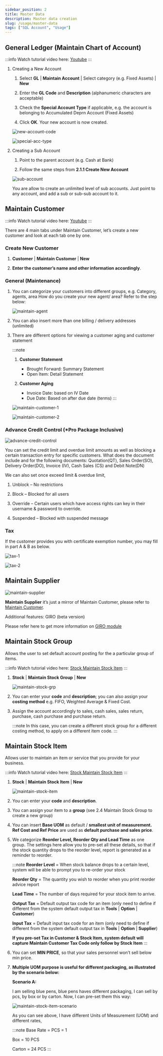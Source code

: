 ```yaml
---
sidebar_position: 2
title: Master Data
description: Master data creation
slug: /usage/master-data
tags: ["SQL Account", "Usage"]
---
```


## General Ledger (Maintain Chart of Account)

:::info
Watch tutorial video here: [Youtube](https://www.youtube.com/watch?v=hsdpDJImya4&feature=youtu.be)
:::

1. Creating a New Account

   1. Select **GL** | **Maintain Account** | Select category (e.g. Fixed Assets) | **New**

   2. Enter the **GL Code** and **Description** (alphanumeric characters are acceptable)

   3. Check the **Special Account Type** if applicable, e.g. the account is belonging to Accumulated Deprn Account (Fixed Assets)

   4. Click **OK**. Your new account is now created.

    ![new-account-code](../../static/img/usage/master-data/new-account-code.png)

    ![special-acc-type](../../static/img/usage/master-data/special-acc-type.png)

2. Creating a Sub Account

   1. Point to the parent account (e.g. Cash at Bank)

   2. Follow the same steps from **2.1.1 Create New Account**

    ![sub-account](../../static/img/usage/master-data/sub-account.png)

    You are allow to create an unlimited level of sub accounts. Just point to any account, and add a sub or sub-sub account to it.

## Maintain Customer

:::info
Watch tutorial video here: [Youtube](https://www.youtube.com/watch?v=qn0xmeHUZkk&feature=youtu.be)
:::

There are 4 main tabs under Maintain Customer, let’s create a new customer and look at each tab one by one.

### Create New Customer

1. **Customer** | **Maintain Customer** | **New**

2. **Enter the customer’s name and other information accordingly**.

### General (Maintenance)

1. You can categorize your customers into different groups, e.g. Category, agents, area
    How do you create your new agent/ area? Refer to the step below:

    ![maintain-agent](../../static/img/usage/master-data/maintain-agent.png)

2. You can also insert more than one billing / delivery addresses (unlimited)

3. There are different options for viewing a customer aging and customer statement

    :::note
    1. **Customer Statement**
        - Brought Forward: Summary Statement
        - Open Item: Detail Statement

    2. **Customer Aging**
        - Invoice Date: based on IV Date
        - Due Date: Based on after due date (terms)
    :::

    ![maintain-customer-1](../../static/img/usage/master-data/maintain-customer-1.png)

    ![maintain-customer-2](../../static/img/usage/master-data/maintain-customer-2.png)

### Advance Credit Control (*Pro Package Inclusive)

![advance-credit-control](../../static/img/usage/master-data/advance-credit-control.png)

You can set the credit limit and overdue limit amounts as well as blocking a certain transaction entry for specific customers. What does the document include and for the following documents: Quotation(QT), Sales Order(SO), Delivery Order(DO), Invoice (IV), Cash Sales (CS) and Debit Note(DN)

We can also set once exceed limit & overdue limit,

1. Unblock – No restrictions

2. Block – Blocked for all users

3. Override – Certain users which have access rights can key in their username & password to override.

4. Suspended – Blocked with suspended message

### Tax

If the customer provides you with certificate exemption number, you may fill in part A & B as below.

![tax-1](../../static/img/usage/master-data/tax-1.png)

![tax-2](../../static/img/usage/master-data/tax-2.png)

## Maintain Supplier

![maintain-supplier](../../static/img/usage/master-data/maintain-supplier.png)

**Maintain Supplier** it’s just a mirror of Maintain Customer, please refer to [Maintain Customer](#maintain-customer).

Additional features: GIRO (beta version)

Please refer here to get more information on [GIRO module](http://www.sql.com.my/document/sqlacc_docs/PDF/13-05-GIRO_SupplierPayment.pdf)

## Maintain Stock Group

Allows the user to set default account posting for the a particular group of items.

:::info
Watch tutorial video here: [Stock Maintain Stock Item](https://www.youtube.com/watch?v=o4Z3oyhdeq0&feature=youtu.be)
:::

1. **Stock** | **Maintain Stock Group** | **New**

    ![maintain-stock-grp](../../static/img/usage/master-data/maintain-stock-grp.png)

2. You can enter your **code** and **description**; you can also assign your **costing method** e.g. FIFO, Weighted Average & Fixed Cost.

3. Assign the account accordingly to sales, cash sales, sales return, purchase, cash purchase and purchase return.

   :::note
   In this case, you can create a different stock group for a different costing method, to apply on a different item code.
   :::

## Maintain Stock Item

Allows user to maintain an item or service that you provide for your business.

:::info
Watch tutorial video here: [Stock Maintain Stock Item](https://www.youtube.com/watch?v=o4Z3oyhdeq0&feature=youtu.be)
:::

1. **Stock** | **Maintain Stock Item** | **New**

   ![maintain-stock-item](../../static/img/usage/master-data/maintain-stock-item.png)

2. You can enter your **code** and **description**.

3. You can assign your item to a **group** (see 2.4 Maintain Stock Group to create a new group)

4. You can insert **Base UOM** as default / **smallest unit of measurement. Ref Cost and Ref Price** are used as **default purchase and sales price**.

5. We categorize **Reorder Level, Reorder Qty and Lead Time** as one group. The settings here allow you to pre-set all these details, so that if the stock quantity drops to the reorder level, report is generated as a reminder to reorder.

   :::note
   **Reorder Level** = When stock balance drops to a certain level, system will be able to prompt you to re-order your stock

   **Reorder Qty** = The quantity you wish to reorder when you print reorder advice report

   **Lead Time** = The number of days required for your stock item to arrive.

   **Output Tax** = Default output tax code for an item (only need to define if different from the system default output tax in **Tools** | **Option** | **Customer**)

   **Input Tax** = Default input tax code for an item (only need to define if different from the system default output tax in **Tools** | **Option** | **Supplier**)

   **If you pre-set Tax in Customer & Stock Item, system default will capture Maintain Customer Tax Code only follow by Stock Item**
   :::

6. You can set **MIN PRICE**, so that your sales personnel won’t sell below min price.

7. **Multiple UOM purpose is useful for different packaging, as illustrated by the scenario below:**

   **Scenario A:**

   I am selling blue pens, blue pens haves different packaging, I can sell by pcs, by box or by carton. Now, I can pre-set them this way:

    ![maintain-stock-item-scenario](../../static/img/usage/master-data/maintain-stock-item-scenario.png)

   As you can see above, I have different Units of Measurement (UOM) and different rates,

   :::note
   Base Rate = PCS = 1

   Box = 10 PCS

   Carton = 24 PCS
   :::
